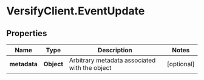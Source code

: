 # VersifyClient.EventUpdate

## Properties

Name | Type | Description | Notes
------------ | ------------- | ------------- | -------------
**metadata** | **Object** | Arbitrary metadata associated with the object | [optional] 


